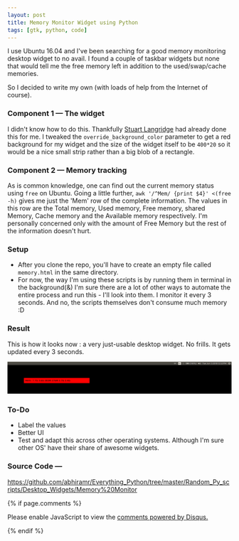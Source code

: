 ```yaml
---
layout: post
title: Memory Monitor Widget using Python
tags: [gtk, python, code]
---
```

I use Ubuntu 16.04 and I've been searching for a good memory monitoring desktop widget to no avail. I found a couple of taskbar widgets but none that would tell me the free memory left in addition to the used/swap/cache memories. 

So I decided to write my own (with loads of help from the Internet of course).

### Component 1 — The widget

I didn't know how to do this. Thankfully [Stuart Langridge](https://www.kryogenix.org/days/2014/03/03/writing-a-simple-desktop-widget-for-ubuntu/) had already done this for me. I tweaked the ```override_background_color``` parameter to get a red background for my widget and the size of the widget itself to be ```400*20``` so it would be a nice small strip rather than a big blob of a rectangle.

### Component 2 — Memory tracking

As is common knowledge, one can find out the current memory status using ```free``` on Ubuntu. Going a little further, ```awk '/^Mem/ {print $4}' <(free -h)``` gives me just the 'Mem' row of the complete information. The values in this row are the Total memory, Used memory, Free memory, shared Memory, Cache memory and the Available memory respectively.
I'm personally concerned only with the amount of Free Memory but the rest of the information doesn't hurt. 


### Setup

- After you clone the repo, you'll have to create an empty file called ```memory.html``` in the same directory. 
- For now, the way I'm using these scripts is by running them in terminal in the background(&) 
I'm sure there are a lot of other ways to automate the entire process and run this - I'll look into them. I monitor it every 3 seconds. And no, the scripts themselves don't consume much memory :D 


### Result 

This is how it looks now : a very just-usable desktop widget. No frills. It gets updated every 3 seconds.

![Screenshot](../img/ss-5-1.png)

### To-Do

- Label the values
- Better UI
- Test and adapt this across other operating systems. Although I'm sure other OS' have their share of awesome widgets. 

### Source Code —
https://github.com/abhiramr/Everything_Python/tree/master/Random_Py_scripts/Desktop_Widgets/Memory%20Monitor

{% if page.comments %}
<div id="disqus_thread"></div>
<script>

/**
*  RECOMMENDED CONFIGURATION VARIABLES: EDIT AND UNCOMMENT THE SECTION BELOW TO INSERT DYNAMIC VALUES FROM YOUR PLATFORM OR CMS.
*  LEARN WHY DEFINING THESE VARIABLES IS IMPORTANT: https://disqus.com/admin/universalcode/#configuration-variables*/
/*
var disqus_config = function () {
this.page.url = abhiramr.github.io/2018-06-05-Memory-Monitor-Widget-Using-Python;  // Replace PAGE_URL with your page's canonical URL variable
this.page.identifier = 2018-06-05-Memory-Monitor-Widget-Using-Python; // Replace PAGE_IDENTIFIER with your page's unique identifier variable
};
*/
(function() { // DON'T EDIT BELOW THIS LINE
var d = document, s = d.createElement('script');
s.src = 'https://abhiramr.disqus.com/embed.js';
s.setAttribute('data-timestamp', +new Date());
(d.head || d.body).appendChild(s);
})();
</script>
<noscript>Please enable JavaScript to view the <a href="https://disqus.com/?ref_noscript">comments powered by Disqus.</a></noscript>
                            
{% endif %}
